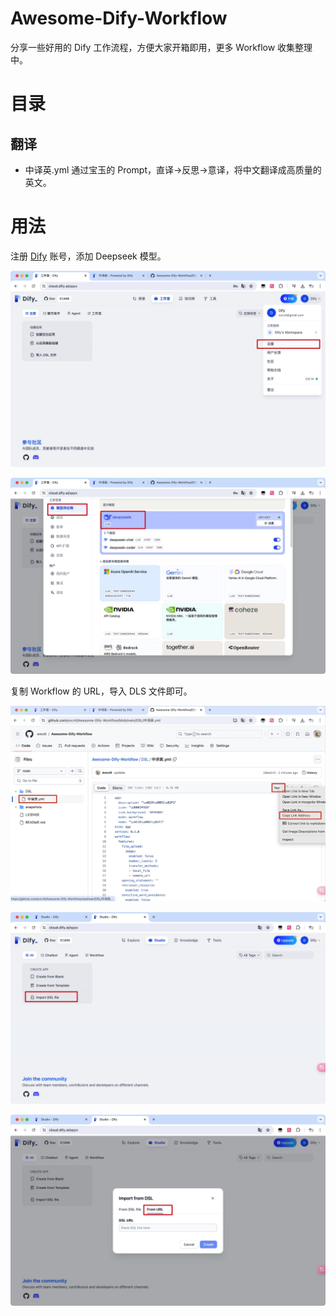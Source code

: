 # Awesome-Dify-Workflow
分享一些好用的 Dify 工作流程，方便大家开箱即用，更多 Workflow 收集整理中。

# 目录

## 翻译
- 中译英.yml 通过宝玉的 Prompt，直译->反思->意译，将中文翻译成高质量的英文。


# 用法
注册 [Dify](https://cloud.dify.ai/) 账号，添加 Deepseek 模型。

![snap](./snapshots/Xnip2024-07-16_13-17-53.jpg)

![snap](./snapshots/Xnip2024-07-16_13-17-10.jpg)

复制 Workflow 的 URL，导入 DLS 文件即可。

![snap](./snapshots/Xnip2024-07-16_13-15-39.jpg)

![snap](./snapshots/Xnip2024-07-16_12-45-29.jpg)

![snap](./snapshots/Xnip2024-07-16_12-45-37.jpg)










